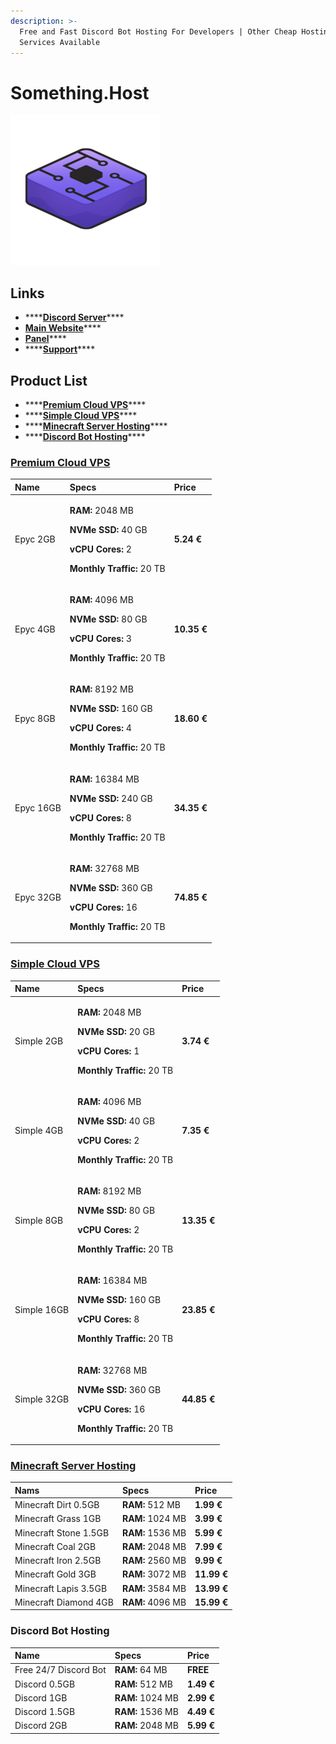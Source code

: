 ```yaml
---
description: >-
  Free and Fast Discord Bot Hosting For Developers | Other Cheap Hosting
  Services Available
---
```


# Something.Host

![](../../.gitbook/assets/somethinghostsmall.png)

## Links

* \*\*\*\*[**Discord Server**](http://discord.gg/hosting)\*\*\*\*
* [**Main Website**](https://something.host/)\*\*\*\*
* [**Panel**](https://cp.something.host/)\*\*\*\*
* \*\*\*\*[**Support**](https://support.something.host/en/)\*\*\*\*

## Product List

* \*\*\*\*[**Premium Cloud VPS**](somethinghost.md#premium-cloud-vps)\*\*\*\*
* \*\*\*\*[**Simple Cloud VPS**](somethinghost.md#simple-cloud-vps)\*\*\*\*
* \*\*\*\*[**Minecraft Server Hosting**](somethinghost.md#minecraft-server-hosting)\*\*\*\*
* \*\*\*\*[**Discord Bot Hosting**](somethinghost.md#discord-bot-hosting)\*\*\*\*

### [Premium Cloud VPS](https://cp.something.host/order/products/vps-premium)

<table>
  <thead>
    <tr>
      <th style="text-align:left">Name</th>
      <th style="text-align:left">Specs</th>
      <th style="text-align:left">Price</th>
    </tr>
  </thead>
  <tbody>
    <tr>
      <td style="text-align:left">Epyc 2GB</td>
      <td style="text-align:left">
        <p><b>RAM:</b> 2048 MB</p>
        <p><b>NVMe SSD:</b> 40 GB</p>
        <p><b>vCPU Cores:</b> 2</p>
        <p><b>Monthly Traffic:</b> 20 TB</p>
      </td>
      <td style="text-align:left"><b>5.24 &#x20AC;</b>
      </td>
    </tr>
    <tr>
      <td style="text-align:left">Epyc 4GB</td>
      <td style="text-align:left">
        <p><b>RAM:</b> 4096 MB</p>
        <p><b>NVMe SSD:</b> 80 GB</p>
        <p><b>vCPU Cores:</b> 3</p>
        <p><b>Monthly Traffic:</b> 20 TB</p>
      </td>
      <td style="text-align:left"><b>10.35 &#x20AC;</b>
      </td>
    </tr>
    <tr>
      <td style="text-align:left">Epyc 8GB</td>
      <td style="text-align:left">
        <p><b>RAM:</b> 8192 MB</p>
        <p><b>NVMe SSD:</b> 160 GB</p>
        <p><b>vCPU Cores:</b> 4</p>
        <p><b>Monthly Traffic:</b> 20 TB</p>
      </td>
      <td style="text-align:left"><b>18.60 &#x20AC;</b>
      </td>
    </tr>
    <tr>
      <td style="text-align:left">Epyc 16GB</td>
      <td style="text-align:left">
        <p><b>RAM:</b> 16384 MB</p>
        <p><b>NVMe SSD:</b> 240 GB</p>
        <p><b>vCPU Cores:</b> 8</p>
        <p><b>Monthly Traffic:</b> 20 TB</p>
      </td>
      <td style="text-align:left"><b>34.35 &#x20AC;</b>
      </td>
    </tr>
    <tr>
      <td style="text-align:left">Epyc 32GB</td>
      <td style="text-align:left">
        <p><b>RAM:</b> 32768 MB</p>
        <p><b>NVMe SSD:</b> 360 GB</p>
        <p><b>vCPU Cores:</b> 16</p>
        <p><b>Monthly Traffic:</b> 20 TB</p>
      </td>
      <td style="text-align:left"><b>74.85 &#x20AC;</b>
      </td>
    </tr>
  </tbody>
</table>

### [Simple Cloud VPS](https://cp.something.host/order/products/vps-simple)

<table>
  <thead>
    <tr>
      <th style="text-align:left">Name</th>
      <th style="text-align:left">Specs</th>
      <th style="text-align:left">Price</th>
    </tr>
  </thead>
  <tbody>
    <tr>
      <td style="text-align:left">Simple 2GB</td>
      <td style="text-align:left">
        <p><b>RAM:</b> 2048 MB</p>
        <p><b>NVMe SSD:</b> 20 GB</p>
        <p><b>vCPU Cores:</b> 1</p>
        <p><b>Monthly Traffic:</b> 20 TB</p>
      </td>
      <td style="text-align:left"><b>3.74 &#x20AC;</b>
      </td>
    </tr>
    <tr>
      <td style="text-align:left">Simple 4GB</td>
      <td style="text-align:left">
        <p><b>RAM:</b> 4096 MB</p>
        <p><b>NVMe SSD:</b> 40 GB</p>
        <p><b>vCPU Cores:</b> 2</p>
        <p><b>Monthly Traffic:</b> 20 TB</p>
      </td>
      <td style="text-align:left"><b>7.35 &#x20AC;</b>
      </td>
    </tr>
    <tr>
      <td style="text-align:left">Simple 8GB</td>
      <td style="text-align:left">
        <p><b>RAM:</b> 8192 MB</p>
        <p><b>NVMe SSD:</b> 80 GB</p>
        <p><b>vCPU Cores:</b> 2</p>
        <p><b>Monthly Traffic:</b> 20 TB</p>
      </td>
      <td style="text-align:left"><b>13.35 &#x20AC;</b>
      </td>
    </tr>
    <tr>
      <td style="text-align:left">Simple 16GB</td>
      <td style="text-align:left">
        <p><b>RAM:</b> 16384 MB</p>
        <p><b>NVMe SSD:</b> 160 GB</p>
        <p><b>vCPU Cores:</b> 8</p>
        <p><b>Monthly Traffic:</b> 20 TB</p>
      </td>
      <td style="text-align:left"><b>23.85 &#x20AC;</b>
      </td>
    </tr>
    <tr>
      <td style="text-align:left">Simple 32GB</td>
      <td style="text-align:left">
        <p><b>RAM:</b> 32768 MB</p>
        <p><b>NVMe SSD:</b> 360 GB</p>
        <p><b>vCPU Cores:</b> 16</p>
        <p><b>Monthly Traffic:</b> 20 TB</p>
      </td>
      <td style="text-align:left"><b>44.85 &#x20AC;</b>
      </td>
    </tr>
  </tbody>
</table>

### [Minecraft Server Hosting](https://cp.something.host/order/products/minecraft)

| Nams | Specs | Price |
| :--- | :--- | :--- |
| Minecraft Dirt 0.5GB | **RAM:** 512 MB | **1.99 €** |
| Minecraft Grass 1GB | **RAM:** 1024 MB | **3.99 €** |
| Minecraft Stone 1.5GB | **RAM:** 1536 MB | **5.99 €** |
| Minecraft Coal 2GB | **RAM:** 2048 MB | **7.99 €** |
| Minecraft Iron 2.5GB | **RAM:** 2560 MB | **9.99 €** |
| Minecraft Gold 3GB | **RAM:** 3072 MB | **11.99 €** |
| Minecraft Lapis 3.5GB | **RAM:** 3584 MB | **13.99 €** |
| Minecraft Diamond 4GB | **RAM:** 4096 MB | **15.99 €** |

### Discord Bot Hosting

| Name | Specs | Price |
| :--- | :--- | :--- |
| Free 24/7 Discord Bot | **RAM:** 64 MB | **FREE** |
| Discord 0.5GB | **RAM:** 512 MB | **1.49 €** |
| Discord 1GB | **RAM:** 1024 MB | **2.99 €** |
| Discord 1.5GB | **RAM:** 1536 MB | **4.49 €** |
| Discord 2GB | **RAM:** 2048 MB | **5.99 €** |

